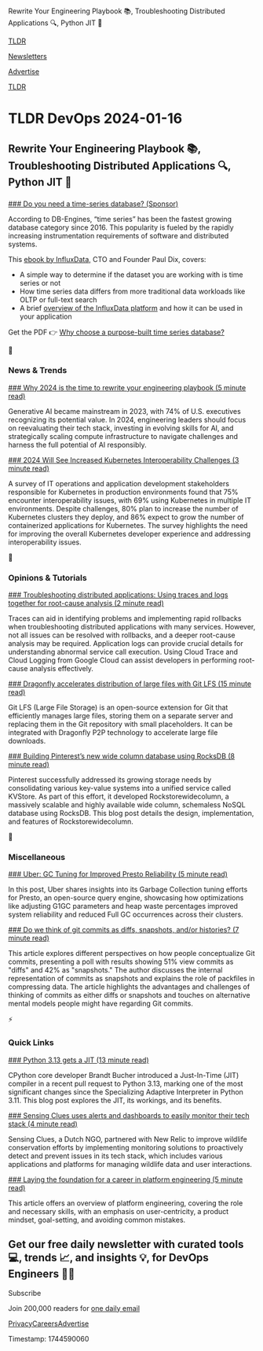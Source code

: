 Rewrite Your Engineering Playbook 📚, Troubleshooting Distributed Applications 🔍, Python JIT 🐍

[TLDR](/)

[Newsletters](/newsletters)

[Advertise](https://advertise.tldr.tech/)

[TLDR](/)

# TLDR DevOps 2024-01-16

## Rewrite Your Engineering Playbook 📚, Troubleshooting Distributed Applications 🔍, Python JIT 🐍

### 

[### Do you need a time-series database? (Sponsor)](https://www.influxdata.com/time-series-technical-paper-2/?utm_source=vendor&amp;utm_medium=referral&amp;utm_campaign=2024-tldr_global&amp;utm_content=wtsdb)

According to DB-Engines, “time series” has been the fastest growing database category since 2016. This popularity is fueled by the rapidly increasing instrumentation requirements of software and distributed systems.

This [ebook by InfluxData,](https://www.influxdata.com/time-series-technical-paper-2/?utm_source=vendor&utm_medium=referral&utm_campaign=2024-tldr_global&utm_content=wtsdb) CTO and Founder Paul Dix, covers:

* A simple way to determine if the dataset you are working with is time series or not
* How time series data differs from more traditional data workloads like OLTP or full-text search
* A brief [overview of the InfluxData platform](https://www.influxdata.com/time-series-technical-paper-2/?utm_source=vendor&utm_medium=referral&utm_campaign=2024-tldr_global&utm_content=wtsdb) and how it can be used in your application

Get the PDF 👉 [Why choose a purpose-built time series database?](https://www.influxdata.com/time-series-technical-paper-2/?utm_source=vendor&utm_medium=referral&utm_campaign=2024-tldr_global&utm_content=wtsdb)

📱

### News & Trends

[### Why 2024 is the time to rewrite your engineering playbook (5 minute read)](https://engineering.linkedin.com/blog/2023/why-2024-is-the-time-to-rewrite-your-engineering-playbook?utm_source=tldrdevops)

Generative AI became mainstream in 2023, with 74% of U.S. executives recognizing its potential value. In 2024, engineering leaders should focus on reevaluating their tech stack, investing in evolving skills for AI, and strategically scaling compute infrastructure to navigate challenges and harness the full potential of AI responsibly.

[### 2024 Will See Increased Kubernetes Interoperability Challenges (3 minute read)](https://cloudnativenow.com/features/2024-will-see-increased-kubernetes-interoperability-challenges/?utm_source=tldrdevops)

A survey of IT operations and application development stakeholders responsible for Kubernetes in production environments found that 75% encounter interoperability issues, with 69% using Kubernetes in multiple IT environments. Despite challenges, 80% plan to increase the number of Kubernetes clusters they deploy, and 86% expect to grow the number of containerized applications for Kubernetes. The survey highlights the need for improving the overall Kubernetes developer experience and addressing interoperability issues.

🚀

### Opinions & Tutorials

[### Troubleshooting distributed applications: Using traces and logs together for root-cause analysis (2 minute read)](https://cloud.google.com/blog/products/devops-sre/using-cloud-trace-and-cloud-logging-for-root-cause-analysis/?utm_source=tldrdevops)

Traces can aid in identifying problems and implementing rapid rollbacks when troubleshooting distributed applications with many services. However, not all issues can be resolved with rollbacks, and a deeper root-cause analysis may be required. Application logs can provide crucial details for understanding abnormal service call execution. Using Cloud Trace and Cloud Logging from Google Cloud can assist developers in performing root-cause analysis effectively.

[### Dragonfly accelerates distribution of large files with Git LFS (15 minute read)](https://www.cncf.io/blog/2024/01/15/dragonfly-accelerates-distribution-of-large-files-with-git-lfs/?utm_source=tldrdevops)

Git LFS (Large File Storage) is an open-source extension for Git that efficiently manages large files, storing them on a separate server and replacing them in the Git repository with small placeholders. It can be integrated with Dragonfly P2P technology to accelerate large file downloads.

[### Building Pinterest’s new wide column database using RocksDB (8 minute read)](https://medium.com/pinterest-engineering/building-pinterests-new-wide-column-database-using-rocksdb-f5277ee4e3d2?utm_source=tldrdevops)

Pinterest successfully addressed its growing storage needs by consolidating various key-value systems into a unified service called KVStore. As part of this effort, it developed Rockstorewidecolumn, a massively scalable and highly available wide column, schemaless NoSQL database using RocksDB. This blog post details the design, implementation, and features of Rockstorewidecolumn.

🎁

### Miscellaneous

[### Uber: GC Tuning for Improved Presto Reliability (5 minute read)](https://www.uber.com/en-SK/blog/uber-gc-tuning-for-improved-presto-reliability?utm_source=tldrdevops)

In this post, Uber shares insights into its Garbage Collection tuning efforts for Presto, an open-source query engine, showcasing how optimizations like adjusting G1GC parameters and heap waste percentages improved system reliability and reduced Full GC occurrences across their clusters.

[### Do we think of git commits as diffs, snapshots, and/or histories? (7 minute read)](https://jvns.ca/blog/2024/01/05/do-we-think-of-git-commits-as-diffs--snapshots--or-histories/?utm_source=tldrdevops)

This article explores different perspectives on how people conceptualize Git commits, presenting a poll with results showing 51% view commits as "diffs" and 42% as "snapshots." The author discusses the internal representation of commits as snapshots and explains the role of packfiles in compressing data. The article highlights the advantages and challenges of thinking of commits as either diffs or snapshots and touches on alternative mental models people might have regarding Git commits.

⚡️

### Quick Links

[### Python 3.13 gets a JIT (13 minute read)](https://bit.ly/3RYePD9)

CPython core developer Brandt Bucher introduced a Just-In-Time (JIT) compiler in a recent pull request to Python 3.13, marking one of the most significant changes since the Specializing Adaptive Interpreter in Python 3.11. This blog post explores the JIT, its workings, and its benefits.

[### Sensing Clues uses alerts and dashboards to easily monitor their tech stack (4 minute read)](https://newrelic.com/blog/how-to-relic/sensing-clues-ngo-alerts-dashboards?utm_source=tldrdevops)

Sensing Clues, a Dutch NGO, partnered with New Relic to improve wildlife conservation efforts by implementing monitoring solutions to proactively detect and prevent issues in its tech stack, which includes various applications and platforms for managing wildlife data and user interactions.

[### Laying the foundation for a career in platform engineering (5 minute read)](https://cloud.google.com/blog/products/application-development/how-to-become-a-platform-engineer/?utm_source=tldrdevops)

This article offers an overview of platform engineering, covering the role and necessary skills, with an emphasis on user-centricity, a product mindset, goal-setting, and avoiding common mistakes.

## Get our free daily newsletter with curated tools 💻, trends 📈, and insights 💡, for DevOps Engineers 👨‍💻

Subscribe

Join 200,000 readers for [one daily email](/api/latest/devops)

[Privacy](/privacy)[Careers](https://jobs.ashbyhq.com/tldr.tech)[Advertise](/devops/advertise)

Timestamp: 1744590060